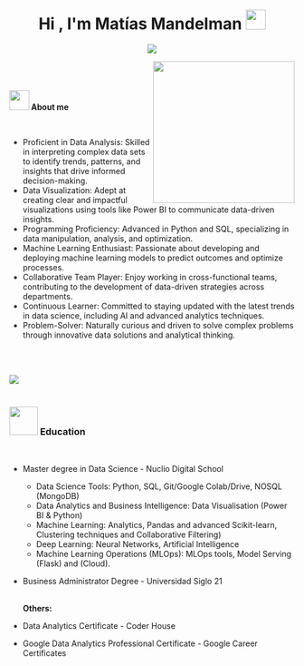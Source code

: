 <h1 align="center"><b>Hi , I'm Matías Mandelman </b><img src="https://media.giphy.com/media/hvRJCLFzcasrR4ia7z/giphy.gif" width="35"></h1>
<!--  -->
<p align="center">
	<a href="https://github.com/DenverCoder1/readme-typing-svg"><img src="https://readme-typing-svg.herokuapp.com?font=Time+New+Roman&color=cyan&size=25&center=true&vCenter=true&width=600&height=100&lines=Data+Analyst+|+Data+Scientist"></a>
</p>


<picture> <img align="right" src="https://github.com/7oSkaaa/7oSkaaa/blob/main/Images/Right_Side.gif?raw=true" width = 250px></picture>
<br><br>	
<img src="https://media.giphy.com/media/iY8CRBdQXODJSCERIr/giphy.gif" width="35"><b> **About me** </b>

<br>

- Proficient in Data Analysis: Skilled in interpreting complex data sets to identify trends, patterns, and insights that drive informed decision-making.
- Data Visualization: Adept at creating clear and impactful visualizations using tools like Power BI to communicate data-driven insights.
- Programming Proficiency: Advanced in Python and SQL, specializing in data manipulation, analysis, and optimization.
- Machine Learning Enthusiast: Passionate about developing and deploying machine learning models to predict outcomes and optimize processes.
- Collaborative Team Player: Enjoy working in cross-functional teams, contributing to the development of data-driven strategies across departments.
- Continuous Learner: Committed to staying updated with the latest trends in data science, including AI and advanced analytics techniques.
- Problem-Solver: Naturally curious and driven to solve complex problems through innovative data solutions and analytical thinking.
  

<br><br>

<img src="https://user-images.githubusercontent.com/73097560/115834477-dbab4500-a447-11eb-908a-139a6edaec5c.gif"><br><br>

### <picture> <img src = "https://github.com/7oSkaaa/7oSkaaa/blob/main/Images/Software_Tools.gif?raw=true" width = 50px>  </picture> Education

<br>

<p align="center">

- Master degree in Data Science - Nuclio Digital School
 	- Data Science Tools: Python, SQL, Git/Google Colab/Drive, NOSQL (MongoDB)
	- Data Analytics and Business Intelligence: Data Visualisation (Power BI & Python)
	- Machine Learning: Analytics, Pandas and advanced Scikit-learn, Clustering techniques and Collaborative Filtering)
	- Deep Learning: Neural Networks, Artificial Intelligence
	- Machine Learning Operations (MLOps): MLOps tools, Model Serving (Flask) and (Cloud).
	
- Business Administrator Degree - Universidad Siglo 21
  <br>
  <br>
  
  **Others:**
  <br>
- Data Analytics Certificate - Coder House
- Google Data Analytics Professional Certificate - Google Career Certificates
